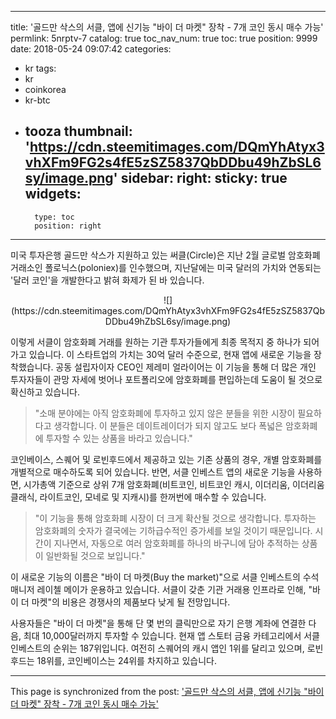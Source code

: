 
---
title: '골드만 삭스의 서클,  앱에 신기능 "바이 더 마켓" 장착 - 7개 코인 동시 매수 가능'
permlink: 5nrptv-7
catalog: true
toc_nav_num: true
toc: true
position: 9999
date: 2018-05-24 09:07:42
categories:
- kr
tags:
- kr
- coinkorea
- kr-btc
- tooza
thumbnail: 'https://cdn.steemitimages.com/DQmYhAtyx3vhXFm9FG2s4fE5zSZ5837QbDDbu49hZbSL6sy/image.png'
sidebar:
    right:
        sticky: true
widgets:
    -
        type: toc
        position: right
---


미국 투자은행 골드만 삭스가 지원하고 있는 써클(Circle)은 지난 2월 글로벌 암호화폐 거래소인 폴로닉스(poloniex)를 인수했으며, 지난달에는 미국 달러의 가치와 연동되는 '달러 코인'을 개발한다고 밝혀 화제가 된 바 있습니다.

<center>
![](https://cdn.steemitimages.com/DQmYhAtyx3vhXFm9FG2s4fE5zSZ5837QbDDbu49hZbSL6sy/image.png)
</center>

이렇게 서클이 암호화폐 거래를 원하는 기관 투자가들에게 최종 목적지 중 하나가 되어가고 있습니다. 이 스타트업의 가치는 30억 달러 수준으로, 현재 앱에 새로운 기능을 장착했습니다.  공동 설립자이자 CEO인 제레미 얼라이어는 이 기능을 통해 더 많은 개인 투자자들이 관망 자세에 벗어나 포트폴리오에 암호화폐를 편입하는데 도움이 될 것으로 확신하고 있습니다.

> "소매 분야에는 아직 암호화폐에 투자하고 있지 않은 분들을 위한 시장이 필요하다고 생각합니다. 이 분들은 데이트레이더가 되지 않고도 보다 폭넓은 암호화폐에 투자할 수 있는 상품을 바라고 있습니다."

코인베이스, 스퀘어 및 로빈후드에서 제공하고 있는 기존 상품의 경우, 개별 암호화폐를 개별적으로 매수하도록 되어 있습니다.  반면, 서클 인베스트 앱의 새로운 기능을 사용하면, 시가총액 기준으로 상위 7개 암호화폐(비트코인, 비트코인 캐시, 이더리움, 이더리움 클래식, 라이트코인, 모네로 및 지캐시)를 한꺼번에 매수할 수 있습니다.

> "이 기능을 통해 암호화폐 시장이 더 크게 확산될 것으로 생각합니다. 투자하는 암호화폐의 숫자가 결국에는 기하급수적인 증가세를 보일 것이기 때문입니다. 시간이 지나면서, 자동으로 여러 암호화폐를 하나의 바구니에 담아 추적하는 상품이 일반화될 것으로 보입니다."

이 새로운 기능의 이름은 "바이 더 마켓(Buy the market)"으로 서클 인베스트의 수석  매니저 레이첼 메이가 운용하고 있습니다. 서클이 갖춘 기관 거래용 인프라로 인해, "바이 더 마켓"의 비용은 경쟁사의 제품보다 낮게 될 전망입니다.

사용자들은 "바이 더 마켓"을 통해  단 몇 번의 클릭만으로 자기 은행 계좌에 연결한 다음, 최대 10,000달러까지 투자할 수 있습니다.  현재 앱 스토터 금융 카테고리에서 서클 인베스트의 순위는 187위입니다.  여전히 스퀘어의 캐시 앱인 1위를 달리고 있으며, 로빈후드는 18위를, 코인베이스는 24위를 차지하고 있습니다.

- - -

This page is synchronized from the post: ['골드만 삭스의 서클,  앱에 신기능 "바이 더 마켓" 장착 - 7개 코인 동시 매수 가능'](https://steemit.com/@pius.pius/5nrptv-7)

